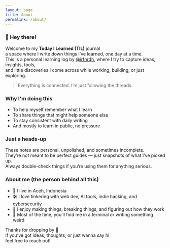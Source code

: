 ```yaml
---
layout: page
title: About
permalink: /about/
---
```


### 👋 Hey there!

Welcome to my **Today I Learned (TIL)** journal   
a space where I write down things I’ve learned, one day at a time.  
This is a personal learning log by [@irfnrdh](https://github.com/irfnrdh/til), where I try to capture ideas, insights, tools,   
and little discoveries I come across while working, building, or just exploring.

> Everything is connected. I’m just following the threads.


### Why I'm doing this

- To help myself remember what I learn  
- To share things that might help someone else  
- To stay consistent with daily writing  
- And mostly to learn in public, no pressure


### Just a heads-up

These notes are personal, unpolished, and sometimes incomplete.  
They’re not meant to be perfect guides — just snapshots of what I’ve picked up.  
Always double-check things if you’re using them for anything serious.


### About me (the person behind all this)

- 📍 I live in Aceh, Indonesia  
- 🛠️ I love tinkering with web dev, AI tools, indie hacking, and cybersecurity  
- 🧠 I enjoy making things, breaking things, and figuring out how they work  
- 🐧 Most of the time, you’ll find me in a terminal or writing something weird


Thanks for dropping by 🙏  
If you’ve got ideas, thoughts, or just wanna say hi   
feel free to reach out!
